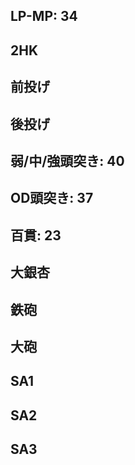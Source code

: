 ## LP-MP: 34

## 2HK

## 前投げ

## 後投げ

## 弱/中/強頭突き: 40

## OD頭突き: 37

## 百貫: 23

## 大銀杏

## 鉄砲

## 大砲

## SA1

## SA2

## SA3
